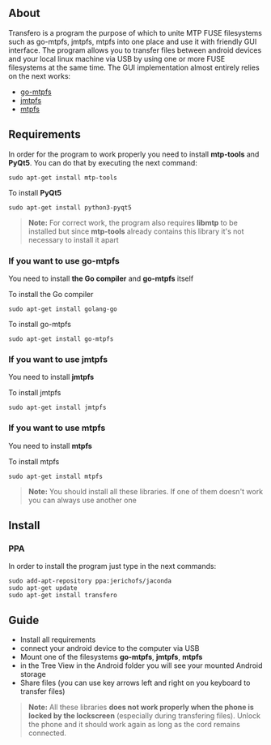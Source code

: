 ## About

Transfero is a program the purpose of which to unite MTP FUSE filesystems
such as go-mtpfs, jmtpfs, mtpfs into one place and use it with friendly GUI interface.
The program allows you to transfer files between android devices and your local linux machine
via USB by using one or more FUSE filesystems at the same time. The GUI implementation almost
entirely relies on the next works:
* [go-mtpfs](https://github.com/hanwen/go-mtpfs)
* [jmtpfs](https://github.com/kiorky/jmtpfs)
* [mtpfs](https://github.com/cjd/mtpfs)

## Requirements
In order for the program to work properly you need to install **mtp-tools** and **PyQt5**. You can do that
by executing the next command:
```
sudo apt-get install mtp-tools
```
To install **PyQt5**

```
sudo apt-get install python3-pyqt5
```

> **Note:** For correct work, the program also requires **libmtp** to be installed but since **mtp-tools**
> already contains this library it's not necessary to install it apart

### If you want to use **go-mtpfs**
 You need to install **the Go compiler** and **go-mtpfs** itself

 To install the Go compiler
```
sudo apt-get install golang-go
```

To install go-mtpfs
```
sudo apt-get install go-mtpfs
```
### If you want to use **jmtpfs**
 You need to install **jmtpfs**

 To install jmtpfs
 ```
 sudo apt-get install jmtpfs
 ```
### If you want to use **mtpfs**
You need to install **mtpfs**

To install mtpfs
```
sudo apt-get install mtpfs
```

> **Note:** You should install all these libraries. If one of them doesn't work you can always use another one
## Install
### PPA
In order to install the program just type in the next commands:
```
sudo add-apt-repository ppa:jerichofs/jaconda
sudo apt-get update
sudo apt-get install transfero
```
## Guide
* Install all requirements
* connect your android device to the computer via USB
* Mount one of the filesystems **go-mtpfs**, **jmtpfs**, **mtpfs**
* in the Tree View in the Android folder you will see your mounted Android storage
* Share files (you can use key arrows left and right on you keyboard to transfer files)

> **Note:** All these libraries **does not work properly when the phone is locked by the lockscreen**
> (especially during transfering files). Unlock the phone and it should work again as long as
> the cord remains connected.
